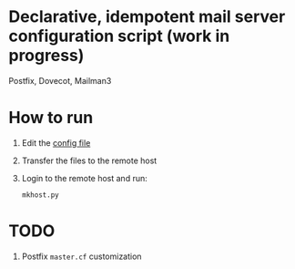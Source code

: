 # Declarative, idempotent mail server configuration script (work in progress)

Postfix, Dovecot, Mailman3

# How to run

1. Edit the [config file](mkhost/cfg.py)
2. Transfer the files to the remote host
3. Login to the remote host and run:

   ```
   mkhost.py
   ```

# TODO

1. Postfix `master.cf` customization
